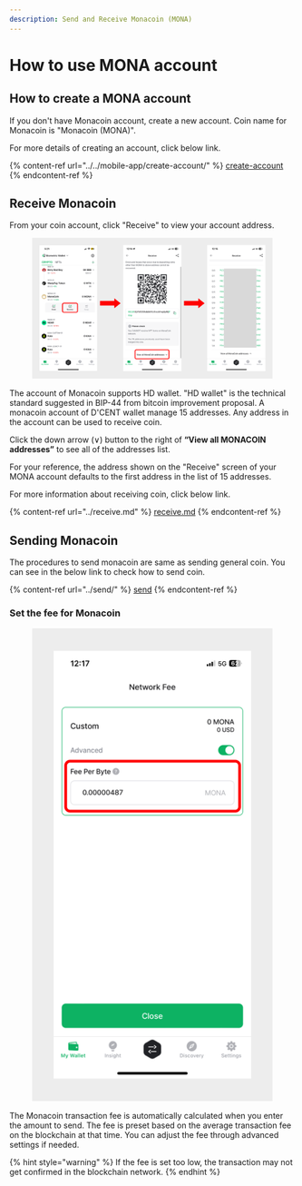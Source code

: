 ```yaml
---
description: Send and Receive Monacoin (MONA)
---
```


# How to use MONA account

## How to create a MONA account

If you don't have Monacoin account, create a new account. Coin name for Monacoin is "Monacoin (MONA)".

For more details of creating an account, click below link.

{% content-ref url="../../mobile-app/create-account/" %}
[create-account](../../mobile-app/create-account/)
{% endcontent-ref %}

## Receive Monacoin

From your coin account, click "Receive" to view your account address.

<figure><img src="../../.gitbook/assets/35.png" alt=""><figcaption></figcaption></figure>

The account of Monacoin supports HD wallet. "HD wallet" is the technical standard suggested in BIP-44 from bitcoin improvement proposal. A monacoin account of D'CENT wallet manage 15 addresses. Any address in the account can be used to receive coin.

Click the down arrow (∨) button to the right of **“View all MONACOIN addresses”** to see all of the addresses list.

For your reference, the address shown on the "Receive" screen of your MONA account defaults to the first address in the list of 15 addresses.

For more information about receiving coin, click below link.

{% content-ref url="../receive.md" %}
[receive.md](../receive.md)
{% endcontent-ref %}

## Sending Monacoin

The procedures to send monacoin are same as sending general coin. You can see in the below link to check how to send coin.

{% content-ref url="../send/" %}
[send](../send/)
{% endcontent-ref %}

### Set the fee for Monacoin

<figure><img src="../../.gitbook/assets/36.png" alt=""><figcaption></figcaption></figure>

The Monacoin transaction fee is automatically calculated when you enter the amount to send. The fee is preset based on the average transaction fee on the blockchain at that time. You can adjust the fee through advanced settings if needed.

{% hint style="warning" %}
If the fee is set too low, the transaction may not get confirmed in the blockchain network.
{% endhint %}
